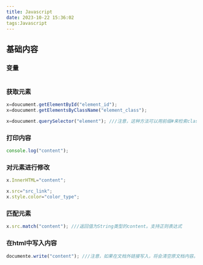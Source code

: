 ```yaml
---
title: Javascript
date: 2023-10-22 15:36:02
tags:Javascript
---
```


## 基础内容

### 变量

``` Javascript

```

### 获取元素

``` Javascript
x=doucument.getElementById("element_id");
x=doucument.getElementsByClassName("element_class");

x=doucument.querySelector("element"); ///注意，这种方法可以用前缀#来检索class，用前缀.来检索id
```

### 打印内容

``` Javascript
console.log("content");
```

### 对元素进行修改

```Javascript
x.InnerHTML="content";

x.src="src_link";
x.style.color="color_type";
```

### 匹配元素

```Javascript
x.src.match("content"); ///返回值为String类型的content。支持正则表达式
```

### 在html中写入内容

```Javascript
documente.write("content"); ///注意，如果在文档外链接写入，将会清空原文档内容。尽量在html文档内使用。
```